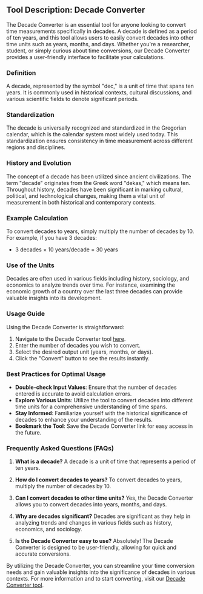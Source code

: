 ## Tool Description: Decade Converter

The Decade Converter is an essential tool for anyone looking to convert time measurements specifically in decades. A decade is defined as a period of ten years, and this tool allows users to easily convert decades into other time units such as years, months, and days. Whether you're a researcher, student, or simply curious about time conversions, our Decade Converter provides a user-friendly interface to facilitate your calculations.

### Definition
A decade, represented by the symbol "dec," is a unit of time that spans ten years. It is commonly used in historical contexts, cultural discussions, and various scientific fields to denote significant periods.

### Standardization
The decade is universally recognized and standardized in the Gregorian calendar, which is the calendar system most widely used today. This standardization ensures consistency in time measurement across different regions and disciplines.

### History and Evolution
The concept of a decade has been utilized since ancient civilizations. The term "decade" originates from the Greek word "dekas," which means ten. Throughout history, decades have been significant in marking cultural, political, and technological changes, making them a vital unit of measurement in both historical and contemporary contexts.

### Example Calculation
To convert decades to years, simply multiply the number of decades by 10. For example, if you have 3 decades:
- 3 decades × 10 years/decade = 30 years

### Use of the Units
Decades are often used in various fields including history, sociology, and economics to analyze trends over time. For instance, examining the economic growth of a country over the last three decades can provide valuable insights into its development.

### Usage Guide
Using the Decade Converter is straightforward:
1. Navigate to the Decade Converter tool [here](https://www.inayam.co/unit-converter/frequency).
2. Enter the number of decades you wish to convert.
3. Select the desired output unit (years, months, or days).
4. Click the "Convert" button to see the results instantly.

### Best Practices for Optimal Usage
- **Double-check Input Values**: Ensure that the number of decades entered is accurate to avoid calculation errors.
- **Explore Various Units**: Utilize the tool to convert decades into different time units for a comprehensive understanding of time spans.
- **Stay Informed**: Familiarize yourself with the historical significance of decades to enhance your understanding of the results.
- **Bookmark the Tool**: Save the Decade Converter link for easy access in the future.

### Frequently Asked Questions (FAQs)

1. **What is a decade?**
   A decade is a unit of time that represents a period of ten years.

2. **How do I convert decades to years?**
   To convert decades to years, multiply the number of decades by 10.

3. **Can I convert decades to other time units?**
   Yes, the Decade Converter allows you to convert decades into years, months, and days.

4. **Why are decades significant?**
   Decades are significant as they help in analyzing trends and changes in various fields such as history, economics, and sociology.

5. **Is the Decade Converter easy to use?**
   Absolutely! The Decade Converter is designed to be user-friendly, allowing for quick and accurate conversions.

By utilizing the Decade Converter, you can streamline your time conversion needs and gain valuable insights into the significance of decades in various contexts. For more information and to start converting, visit our [Decade Converter tool](https://www.inayam.co/unit-converter/frequency).